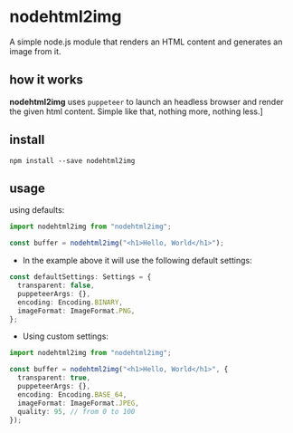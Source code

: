 # nodehtml2img

A simple node.js module that renders an HTML content and generates an image from it.

## how it works

**nodehtml2img** uses `puppeteer` to launch an headless browser and render the given html content. Simple like that, nothing more, nothing less.]

## install

`npm install --save nodehtml2img`

## usage

using defaults:

```typescript
import nodehtml2img from "nodehtml2img";

const buffer = nodehtml2img("<h1>Hello, World</h1>");
```

- In the example above it will use the following default settings:

```typescript
const defaultSettings: Settings = {
  transparent: false,
  puppeteerArgs: {},
  encoding: Encoding.BINARY,
  imageFormat: ImageFormat.PNG,
};
```

- Using custom settings:

```typescript
import nodehtml2img from "nodehtml2img";

const buffer = nodehtml2img("<h1>Hello, World</h1>", {
  transparent: true,
  puppeteerArgs: {},
  encoding: Encoding.BASE_64,
  imageFormat: ImageFormat.JPEG,
  quality: 95, // from 0 to 100
});
```

